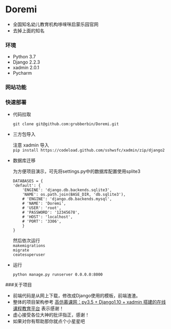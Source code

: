 # Doremi

- 全国知名幼儿教育机构哆唻咪启蒙乐园官网
- 去掉上面的知名

### 环境
- Python 3.7
- Django 2.2.3
- xadmin 2.0.1
- Pycharm


### 网站功能




### 快速部署
- 代码拉取  

    `git clone git@github.com:grubberbin/Doremi.git`  
    
- 三方包导入 
     
    注意 xadmin  导入   
    `pip install https://codeload.github.com/sshwsfc/xadmin/zip/django2`
    
- 数据库迁移  
    
    为方便项目演示，可先将settings.py中的数据库配置使用splite3
    ```
    DATABASES = {
    'default': {
        'ENGINE': 'django.db.backends.sqlite3',
        'NAME': os.path.join(BASE_DIR, 'db.sqlite3'),
        # 'ENGINE': 'django.db.backends.mysql',
        # 'NAME': 'Doremi',
        # 'USER': 'root',
        # 'PASSWORD': '12345678',
        # 'HOST': 'localhost',
        # 'PORT': '3306',
        }
    }
    ```
    然后依次运行   
    `makemigrations`  
    `migrate`    
    `ceatesuperuser`  
    
- 运行  

    `python manage.py runserver 0.0.0.0:8000`



###关于项目
   - 前端代码是从网上下载，修改成Django使用的模板，前端渣渣。  
   - 整体的项目架构参考 [高仿慕课网：py3.5 + Django1.10 + xadmin 搭建的在线课程教育平台](https://github.com/zaxlct/imooc-django)  表示感谢！
   - 虚心接受各位大神的批评指正，感谢！
   - 如果对你有帮助那你就点个小星星吧